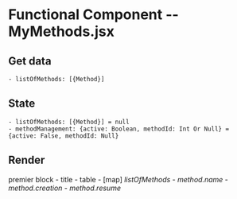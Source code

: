# Functional Component -- MyMethods.jsx

## Get data

    - listOfMethods: [{Method}]

## State

    - listOfMethods: [{Method}] = null
    - methodManagement: {active: Boolean, methodId: Int Or Null} = {active: False, methodId: Null}

## Render

premier block - title - table - [map] _listOfMethods_ - _method.name_ - _method.creation_ - _method.resume_
